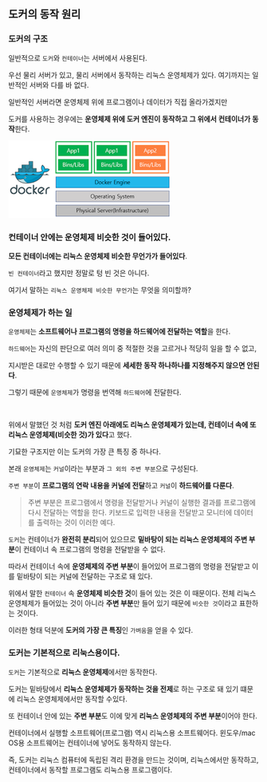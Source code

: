 ## 도커의 동작 원리

### 도커의 구조

일반적으로 `도커`와 `컨테이너`는 서버에서 사용된다.

우선 물리 서버가 있고, 물리 서버에서 동작하는 리눅스 운영체제가 있다. 여기까지는 일반적인 서버와 다를 바 없다.

일반적인 서버라면 운영체제 위에 프로그램이나 데이터가 직접 올라가겠지만

도커를 사용하는 경우에는 **운영체제 위에 도커 엔진이 동작하고 그 위에서 컨테이너가 동작**한다.

![img.png](image/docker.png)

### 컨테이너 안에는 운영체제 비슷한 것이 들어있다.

**모든 컨테이너에는 리눅스 운영체제 비슷한 무언가가 들어있다**.

`빈 컨테이너`라고 했지만 정말로 텅 빈 것은 아니다.

여기서 말하는 `리눅스 운영체제 비슷한 무언가`는 무엇을 의미할까?


### 운영체제가 하는 일

`운영체제`는 **소프트웨어나 프로그램의 명령을 하드웨어에 전달하는 역할**을 한다.

`하드웨어`는 자신의 판단으로 여러 의미 중 적절한 것을 고르거나 적당히 일을 할 수 없고,

지시받은 대로만 수행할 수 있기 때문에 **세세한 동작 하나하나를 지정해주지 않으면 안된다**.

그렇기 때문에 `운영체제`가 명령을 번역해 `하드웨어`에 전달한다.

<br>

위에서 말했던 것 처럼 **도커 엔진 아래에도 리눅스 운영체제가 있는데, 컨테이너 속에 또 리눅스 운영체제(비슷한 것)가 있다**고 했다.

기묘한 구조지만 이는 도커의 가장 큰 특징 중 하나다.

본래 `운영체제`는 `커널`이라는 부분과 `그 외의 주변 부분`으로 구성된다.

`주변 부분`이 **프로그램의 연락 내용을 커널에 전달**하고 `커널`이 **하드웨어를 다룬다**.

> 주변 부분은 프로그램에서 명령을 전달받거나 커널이 실행한 결과를 프로그램에 다시 전달하는 역할을 한다.
> 키보드로 입력한 내용을 전달받고 모니터에 데이터를 출력하는 것이 이러한 예다.

`도커`는 컨테이너가 **완전히 분리**되어 있으므로 **밑바탕이 되는 리눅스 운영체제의 주변 부분**이 컨테이너 속 프로그램의 명령을 전달받을 수 없다.

따라서 컨테이너 속에 **운영체제의 주변 부분**이 들어있어 프로그램의 명령을 전달받고 이를 밑바탕이 되는 커널에 전달하는 구조로 돼 있다.

위에서 말한 `컨테이너` 속 **운영체제 비슷한 것**이 들어 있는 것은 이 때문이다. 전체 리눅스 운영체제가 들어있는 것이 아니라 **주변 부분**만 들어 있기 때문에 `비슷한 것`이라고 표한하는 것이다.

이러한 형태 덕분에 **도커의 가장 큰 특징**인 `가벼움`을 얻을 수 있다.

### 도커는 기본적으로 리눅스용이다.

`도커`는 기본적으로 **리눅스 운영체제**에서만 동작한다.

도커는 밑바탕에서 **리눅스 운영체제가 동작하는 것을 전제**로 하는 구조로 돼 있기 떄문에 리눅스 운영체제에서만 동작할 수있다.

또 컨테이너 안에 있는 **주변 부분**도 이에 맞게 **리눅스 운영체제의 주변 부분**이어야 한다.

컨테이너에서 실행할 소프트웨어(프로그램) 역시 리눅스용 소프트웨어다. 윈도우/mac OS용 소프트웨어는 컨테이너에 넣어도 동작하지 않는다.

즉, 도커는 리눅스 컴퓨터에 독립된 격리 환경을 만드는 것이며, 리눅스에서만 동작하고, 컨테이너에서 동작할 프로그램도 리눅스용 프로그램이다.



